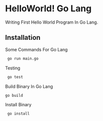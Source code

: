 
# HelloWorld! Go Lang

Writing First Hello World Program In Go Lang.


## Installation

Some Commands For Go Lang

```bash
 go run main.go
```
Testing

```bash
 go test
```
  Build Binary In Go Lang
  ```bash
 go build
```
Install Binary
```bash
 go install
```

